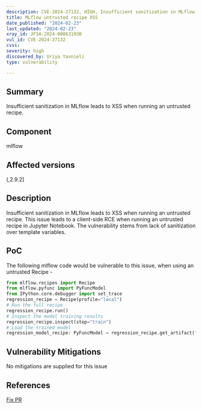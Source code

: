 ```yaml
---
description: CVE-2024-27132, HIGH, Insufficient sanitization in MLflow leads to XSS when running an untrusted recipe.
title: MLflow untrusted recipe XSS
date_published: "2024-02-23"
last_updated: "2024-02-23"
xray_id: JFSA-2024-000631930
vul_id: CVE-2024-27132
cvss: 
severity: high
discovered_by: Uriya Yavnieli
type: vulnerability

---
```


## Summary

Insufficient sanitization in MLflow leads to XSS when running an untrusted recipe.

## Component

mlflow

## Affected versions

(,2.9.2]

## Description

Insufficient sanitization in MLflow leads to XSS when running an untrusted recipe.
This issue leads to a client-side RCE when running an untrusted recipe in Jupyter Notebook.
The vulnerability stems from lack of sanitization over template variables.

## PoC

The following mlflow code would be vulnerable to this issue, when using an untrusted Recipe -

```python
from mlflow.recipes import Recipe
from mlflow.pyfunc import PyFuncModel
from IPython.core.debugger import set_trace
regression_recipe = Recipe(profile="local")
# Run the full recipe
regression_recipe.run()
# Inspect the model training results
regression_recipe.inspect(step="train")
# Load the trained model
regression_model_recipe: PyFuncModel = regression_recipe.get_artifact("model")
```



## Vulnerability Mitigations

No mitigations are supplied for this issue



## References

[Fix PR](https://github.com/mlflow/mlflow/pull/10873)

